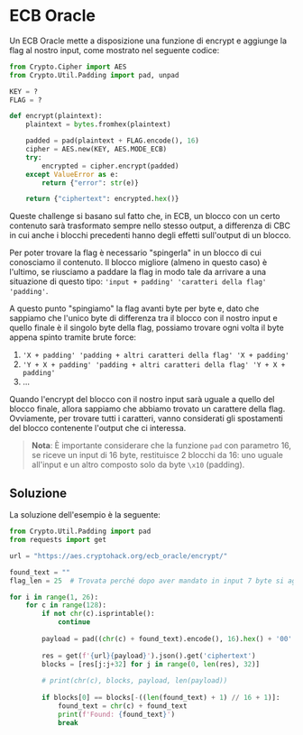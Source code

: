 # ECB Oracle

Un ECB Oracle mette a disposizione una funzione di encrypt e aggiunge la flag al nostro input, come mostrato nel seguente codice:

```python
from Crypto.Cipher import AES
from Crypto.Util.Padding import pad, unpad

KEY = ?
FLAG = ?

def encrypt(plaintext):
    plaintext = bytes.fromhex(plaintext)

    padded = pad(plaintext + FLAG.encode(), 16)
    cipher = AES.new(KEY, AES.MODE_ECB)
    try:
        encrypted = cipher.encrypt(padded)
    except ValueError as e:
        return {"error": str(e)}

    return {"ciphertext": encrypted.hex()}
```

Queste challenge si basano sul fatto che, in ECB, un blocco con un certo contenuto sarà trasformato sempre nello stesso output, a differenza di CBC in cui anche i blocchi precedenti hanno degli effetti sull'output di un blocco.

Per poter trovare la flag è necessario "spingerla" in un blocco di cui conosciamo il contenuto. Il blocco migliore (almeno in questo caso) è l'ultimo, se riusciamo a paddare la flag in modo tale da arrivare a una situazione di questo tipo: `'input + padding' 'caratteri della flag' 'padding'`.

A questo punto "spingiamo" la flag avanti byte per byte e, dato che sappiamo che l'unico byte di differenza tra il blocco con il nostro input e quello finale è il singolo byte della flag, possiamo trovare ogni volta il byte appena spinto tramite brute force:

1. `'X + padding' 'padding + altri caratteri della flag' 'X + padding'`
2. `'Y + X + padding' 'padding + altri caratteri della flag' 'Y + X + padding'`
3. ...

Quando l'encrypt del blocco con il nostro input sarà uguale a quello del blocco finale, allora sappiamo che abbiamo trovato un carattere della flag. Ovviamente, per trovare tutti i caratteri, vanno considerati gli spostamenti del blocco contenente l'output che ci interessa.

> **Nota**: È importante considerare che la funzione `pad` con parametro 16, se riceve un input di 16 byte, restituisce 2 blocchi da 16: uno uguale all'input e un altro composto solo da byte `\x10` (padding).

## Soluzione

La soluzione dell'esempio è la seguente:

```python
from Crypto.Util.Padding import pad
from requests import get

url = "https://aes.cryptohack.org/ecb_oracle/encrypt/"

found_text = ""
flag_len = 25  # Trovata perché dopo aver mandato in input 7 byte si aggiunge un nuovo blocco, quindi 32 - 7 = 25

for i in range(1, 26):
    for c in range(128):
        if not chr(c).isprintable():
            continue
        
        payload = pad((chr(c) + found_text).encode(), 16).hex() + '00' * (7 + i)
    
        res = get(f'{url}{payload}').json().get('ciphertext')
        blocks = [res[j:j+32] for j in range(0, len(res), 32)]
        
        # print(chr(c), blocks, payload, len(payload))
        
        if blocks[0] == blocks[-((len(found_text) + 1) // 16 + 1)]:
            found_text = chr(c) + found_text
            print(f'Found: {found_text}')
            break
```
